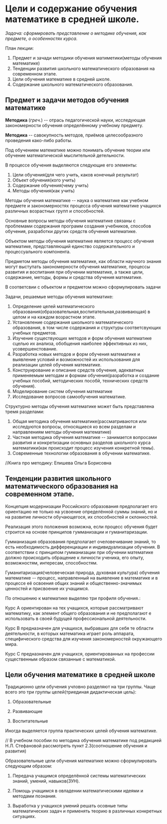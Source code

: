 Цели и содержание обучения математике в средней школе.
======================================================

*Задача: сформировать представление о методике обучения, как предмете, о особенностях курса.*

План лекции:

1. Предмет и зачади методики обучения матиметики(методы обучения математике)
2. Тенденции развития школьного математического образования на современном этапе. 
3. Цели обучения математике в средней школе. 
4. Содержание школьного математического образования.

## Предмет и задачи методов обучения математике

**Методика** (*греч.*) -- отрась педагогической науки, исследующая закономерности обучения определённому учебному предмету.

**Методика** -- савокупность методов, приёмов целесообразного проведения како-либо работы.

Под обучением математике можно понимать обучение теории или обучение математической мыслительной детельности.

В процессе обучения выделяются следующие его элементы:

1. Цели обучения(для чего учить, каков конечный результат)
2. Объект обучения(кого учить)
3. Содержание обучения(чему учить)
4. Методы обучения(как учить)

Методы обучения математике -- наука о математике как учебном предмете и закономерностях процесса обучения математике учащихся различных возрастных групп и способностей.

Основные вопросы методы обучения математике связаны с проблемами содержания программ создания учебников, способов обучения, разработки других средств обучения математике.

Объектом методы обучения математике является процесс обучения математике, представляющий единство содержательного и процессуального компонента.

Предметом методы обучения математике, как области научного знания могут выступать закономерности обучения математике, процессы развития и воспитания при обучении математике, а также цели, содержание, методы, формы и средства обучения математике. 

В соответсвии с объектом и предметом можно сформулировать задачи

Задачи, решаемые методы обучения математике:

1. Определение целей математического образования(образовательная,воспитательная,развивающая) в целом и на каждом возрастном этапе.
2. Установление содержания школьного математического образования, в том числе содержания и структуры соответсвующих учебных предметов.
3. Изучение существующих методов и форм обучения математике сцелью их анализа, обобщения наиболее эффективных из них, усовершенстование.
4. Разработка новых методов и форм обучения математике и выявление условий и возможностей их использования для реализации целей обучения математике.
5. Конструирование и описание средств обучения, адекватных применяемым методам и формам обучения(разработка и создание учебных пособий, методических пособй, технических средств обучения).
6. Моделирование систем обучения математике
7. Исследование вопросов самообучения математике.

Структурно методы обучения математике может быть представлена тремя разделами:

1. Общая методика обучения математике(рассматриваются или исследуются вопросы, относящиеся ко всем разделам и направлениям методы обучения математике)
2. Частная методика обучения математике -- занимается вопросами развития и конкретизации основных разделов школьного курса математики(как происходит процесс изучения конкретной темы).
3. Современные технологии образования в обучении математике.

//Книга про методику: Епишева Ольга Борисовна

## Тенденции развития школьного математического образования на современном этапе. 

Концепция модернизации Российского образования предполагает его ориентацию не только на усвоение определённой суммы знаний, но и на развитие личности обучающегося, их способностей и склонностей.

Реализация этого положения возможна, если процесс обучения будет строится на основе принципов гумманизации и гуманитаризации.

Гумманизация образования предполагает очеловечивание знаний, то есть необходимость дифференциации и индивидуализации обучения. В соответствии с принципом гумманизации при обучении математике должно происходить обращение к личности ученика, его опыту, возможностям, интересам, способностям.

Гуманитаризация(человеческая природа, духовная культура) обучения математике -- процесс, направленный на выявление в математике и в процессе её освоения общих знаний и общественно-значимых ценностей и присвоение их учащимся.

По отношению к математике выделяю три профиля обучения.:

Курс A ориентирован на тех учащихся, которые рассматривают математику, как элемент общего образования и не предполагают е использовать в своей будущей профессиональной деятельности.

Курс B предназначен для учащихся, выбравших для себя те области деятельности, в которых математика играет роль аппарата, специфического средства для изучения закономерностей окружающего мира.

Курс C предназначен для учащихся, ориентированных на профессии существенным образом связанные с математикой.

## Цели обучения математике в средней школе

Традиционно цели обучения учловно разделяют на три группы. Чаще всего это три группы целей(триединая дидактическая цель):

1. Образовательные

2. Развивающие

3. Воспитательные

Иногда выделяется группа практических целей обучения математике.

// В учебном пособии по методика обучения математике под редакцией Н.Л. Стефановой рассмотреть пункт 2.3(соотношение обучения и развития)

Образовательные цели обучения математике можно сформулировать следующим образом:

1. Передача учащимся определённой системы математических знаний, умений, навыков(ЗУН).

2. Помощь учащимся в овладении математическими идеями и методами познания.

3. Выработка у учащихся умений решать осовные типы математических задач и применять теорию в различных конкретных ситуациях.